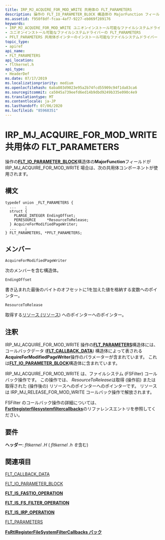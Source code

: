 ```yaml
---
title: IRP_MJ_ACQUIRE_FOR_MOD_WRITE 共用体の FLT_PARAMETERS
description: 操作の FLT_IO_PARAMETER_BLOCK 構造体の MajorFunction フィールドが IRP_MJ_ACQUIRE_FOR_MOD_WRITE 場合は、次の共用体コンポーネントが使用されます。
ms.assetid: f950f8df-fcaa-4af7-9227-eb069f289176
keywords:
- IRP_MJ_ACQUIRE_FOR_MOD_WRITE ユニオンインストール可能なファイルシステムドライバーの FLT_PARAMETERS
- ユニオンインストール可能なファイルシステムドライバーの FLT_PARAMETERS
- PFLT_PARAMETERS 共用体ポインターのインストール可能なファイルシステムドライバー
topic_type:
- apiref
api_name:
- FLT_PARAMETERS
api_location:
- fltkernel.h
api_type:
- HeaderDef
ms.date: 07/17/2019
ms.localizationpriority: medium
ms.openlocfilehash: 6aba803d9023e95a2b74fcd55909c94f1da83ca6
ms.sourcegitcommit: ca5045a739eefd6ed14b9dbd9249b335e090c4e9
ms.translationtype: MT
ms.contentlocale: ja-JP
ms.lasthandoff: 07/06/2020
ms.locfileid: "85968351"
---
```

# <a name="flt_parameters-for-irp_mj_acquire_for_mod_write-union"></a>IRP_MJ_ACQUIRE_FOR_MOD_WRITE 共用体の FLT_PARAMETERS

操作の[**FLT_IO_PARAMETER_BLOCK**](https://docs.microsoft.com/windows-hardware/drivers/ddi/fltkernel/ns-fltkernel-_flt_io_parameter_block)構造体の**MajorFunction**フィールドが IRP_MJ_ACQUIRE_FOR_MOD_WRITE 場合は、次の共用体コンポーネントが使用されます。

## <a name="syntax"></a>構文

```ManagedCPlusPlus
typedef union _FLT_PARAMETERS {
  ...    ;
  struct {
    PLARGE_INTEGER EndingOffset;
    PERESOURCE     *ResourceToRelease;
  } AcquireForModifiedPageWriter;
  ...    ;
} FLT_PARAMETERS, *PFLT_PARAMETERS;
```

## <a name="members"></a>メンバー

```AcquireForModifiedPageWriter```

次のメンバーを含む構造体。

```EndingOffset```

書き込まれた最後のバイトのオフセットに1を加えた値を格納する変数へのポインター。

```ResourceToRelease```

取得する[リソース (リソース](https://docs.microsoft.com/windows-hardware/drivers/kernel/eresource-structures)) へのポインターへのポインター。

## <a name="remarks"></a>注釈

IRP_MJ_ACQUIRE_FOR_MOD_WRITE 操作の[**FLT_PARAMETERS**](https://docs.microsoft.com/windows-hardware/drivers/ddi/fltkernel/ns-fltkernel-_flt_parameters)構造体には、コールバックデータ ([**FLT_CALLBACK_DATA**](https://docs.microsoft.com/windows-hardware/drivers/ddi/fltkernel/ns-fltkernel-_flt_callback_data)) 構造体によって表される**AcquireForModifiedPageWriter**操作のパラメーターが含まれています。 これは[**FLT_IO_PARAMETER_BLOCK**](https://docs.microsoft.com/windows-hardware/drivers/ddi/fltkernel/ns-fltkernel-_flt_io_parameter_block)構造体に含まれています。

IRP_MJ_ACQUIRE_FOR_MOD_WRITE は、ファイルシステム (FSFilter) コールバック操作です。 この操作では、 *ResourceToRelease*は取得 (操作前) または取得された (操作後の) リソースへのポインターへのポインターです。 リソースは IRP_MJ_RELEASE_FOR_MOD_WRITE コールバック操作で解放されます。

FSFilter のコールバック操作の詳細については、 [**Fsrtlregisterfilesystemfiltercallbacks**](https://docs.microsoft.com/windows-hardware/drivers/ddi/ntifs/nf-ntifs-fsrtlregisterfilesystemfiltercallbacks)のリファレンスエントリを参照してください。

## <a name="requirements"></a>要件

**ヘッダー**: *fltkernel .H* ( *fltkernel .h を*含む)


## <a name="see-also"></a>関連項目

[FLT_CALLBACK_DATA](https://docs.microsoft.com/windows-hardware/drivers/ddi/fltkernel/ns-fltkernel-_flt_callback_data)

[FLT_IO_PARAMETER_BLOCK](https://docs.microsoft.com/windows-hardware/drivers/ddi/fltkernel/ns-fltkernel-_flt_io_parameter_block)

[**FLT_IS_FASTIO_OPERATION**](https://docs.microsoft.com/windows-hardware/drivers/ddi/index)

[**FLT_IS_FS_FILTER_OPERATION**](https://docs.microsoft.com/previous-versions/ff544648(v=vs.85))

[**FLT_IS_IRP_OPERATION**](https://docs.microsoft.com/previous-versions/ff544654(v=vs.85))

[FLT_PARAMETERS](https://docs.microsoft.com/windows-hardware/drivers/ddi/fltkernel/ns-fltkernel-_flt_parameters)

[**FsRtlRegisterFileSystemFilterCallbacks バック**](https://docs.microsoft.com/windows-hardware/drivers/ddi/ntifs/nf-ntifs-fsrtlregisterfilesystemfiltercallbacks)
